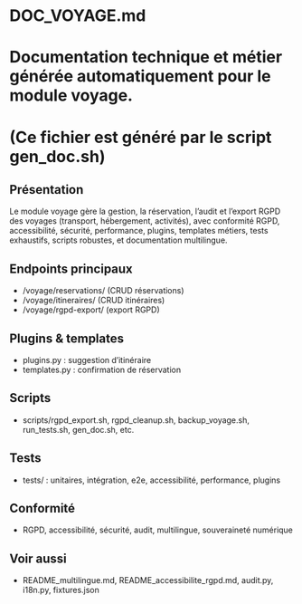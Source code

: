 # DOC_VOYAGE.md
# Documentation technique et métier générée automatiquement pour le module voyage.
# (Ce fichier est généré par le script gen_doc.sh)

## Présentation
Le module voyage gère la gestion, la réservation, l’audit et l’export RGPD des voyages (transport, hébergement, activités), avec conformité RGPD, accessibilité, sécurité, performance, plugins, templates métiers, tests exhaustifs, scripts robustes, et documentation multilingue.

## Endpoints principaux
- /voyage/reservations/ (CRUD réservations)
- /voyage/itineraires/ (CRUD itinéraires)
- /voyage/rgpd-export/ (export RGPD)

## Plugins & templates
- plugins.py : suggestion d’itinéraire
- templates.py : confirmation de réservation

## Scripts
- scripts/rgpd_export.sh, rgpd_cleanup.sh, backup_voyage.sh, run_tests.sh, gen_doc.sh, etc.

## Tests
- tests/ : unitaires, intégration, e2e, accessibilité, performance, plugins

## Conformité
- RGPD, accessibilité, sécurité, audit, multilingue, souveraineté numérique

## Voir aussi
- README_multilingue.md, README_accessibilite_rgpd.md, audit.py, i18n.py, fixtures.json
